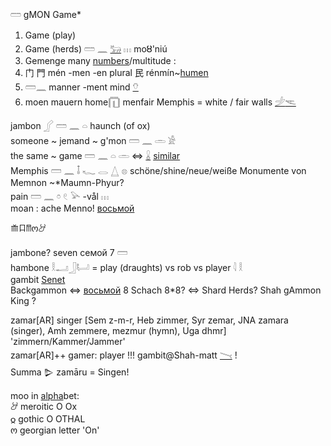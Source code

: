 𓏠 gMON Game*  

1) Game (play)  
2) Game (herds)  𓏠 𓈖 [𓃒](𓃒) 𓏥  moȣ'niú  
3) Gemenge many [numbers](numbers)/multitude :  
4) 门 門 mén -men -en plural 民 rénmín~[humen](human)  
4) 𓏠𓈖 manner -ment mind [𓄣](𓄣)  
4) moen mauern home𓉧  menfair Memphis = white / fair walls [𓌶](𓌶)[𓌻](𓌻)  


jambon 𓂾 𓏠  𓈖  𓏏   haunch (of ox)  
someone ~ jemand ~ g'mon 𓏠  𓈖  𓏛  𓀀  
the same ~ game  𓏠  𓈖  𓏏  𓏛  ⇔ [𓏇](𓏇) [similar](similar)  
Memphis 𓏠  𓈖  𓄤  𓆑  𓂋  𓉴  𓊖  schöne/shine/neue/weiße Monumente von Memnon ~*Maumn-Phyur?  
   pain   𓏠  𓈖  𓏌  𓏲  𓅪 -vål 𓏥  
moan : ache Menno! [восьмой](восьмой)  

𐂸𐂧𐀷ო𐦃  


jambone? seven 	семой 7 𓏠  
hambone 𓎛𓂝𓃀𓂡  = play (draughts) vs rob vs player   𓇋  𓎛  
gambit [Senet](https://de.wikipedia.org/wiki/Senet)  
Backgammon ⇔ [восьмой](восьмой) 8 Schach 8*8? ⇔ Shard Herds? Shah gAmmon King ?  

zamar[AR] singer [Sem z-m-r, Heb zimmer, Syr zemar, JNA zamara (singer), Amh zemmere, mezmur (hymn), Uga dhmr] 'zimmern/Kammer/Jammer'  
zamar[AR]++ gamer: player !!! gambit@Shah-matt [𓏱](𓏱) !  
Summa 𒌇 zamāru = Singen!  

moo in [alpha](alpha)bet:  
𐦃	meroitic O	Ox  
𐍉	gothic O OTHAL  
ო       georgian letter 'On'  
